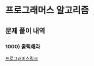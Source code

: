 # 프로그래머스 알고리즘

## 문제 풀이 내역

### 1000) [출력해라]()

[프로그래머스링크](https://programmers.co.kr/learn/challenges)



